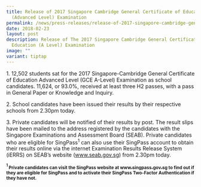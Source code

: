 ```yaml
---
title: Release of 2017 Singapore Cambridge General Certificate of Education
  (Advanced Level) Examination
permalink: /news/press-releases/release-of-2017-singapore-cambridge-general-certificate-of-education-a-level/
date: 2018-02-23
layout: post
description: Release of The 2017 Singapore Cambridge General Certificate of
  Education (A Level) Examination
image: ""
variant: tiptap
---
```

<p>1. 12,502 students sat for the 2017 Singapore-Cambridge General Certificate
of Education Advanced Level (GCE A-Level) Examination as school candidates.
11,624, or 93.0%, received at least three H2 passes, with a pass in General
Paper or Knowledge and Inquiry.</p>
<p>2. School candidates have been issued their results by their respective
schools from 2.30pm today.</p>
<p>3. Private candidates will be notified of their results by post. The result
slips have been mailed to the address registered by the candidates with
the Singapore Examinations and Assessment Board (SEAB). Private candidates
who are eligible for SingPass<sup>1</sup> can also use their SingPass account
to obtain their results online via the internet Examination Results Release
System (iERRS) on SEAB’s website (<a href="https://www.seab.gov.sg/" rel="noopener noreferrer nofollow" target="_blank"><u>www.seab.gov.sg</u></a>) from 2.30pm
today.</p>
<p><strong><sup><sub>1 </sub></sup><sub>Private candidates can visit the SingPass website at </sub><a href="https://www.singpass.gov.sg/" rel="noopener noreferrer nofollow" target="_blank"><sub>www.singpass.gov.sg</sub></a><sub> to find out if they are eligible for SingPass and to activate their SingPass Two-Factor Authentication if they have not.</sub></strong>
</p>
<p></p>